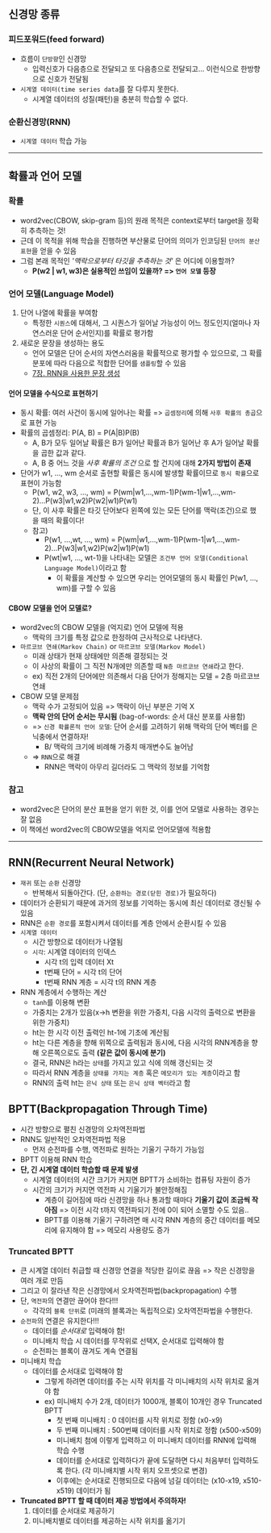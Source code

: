 ## 신경망 종류
### 피드포워드(feed forward)
- 흐름이 `단방향`인 신경망
	- 입력신호가 다음층으로 전달되고 또 다음층으로 전달되고... 이런식으로 한방향으로 신호가 전달됨
- `시계열 데이터(time series data`를 잘 다루지 못한다.
	- 시계열 데이터의 성질(패턴)을 충분히 학습할 수 없다.

### 순환신경망(RNN)
- `시계열 데이터` 학습 가능

***

## 확률과 언어 모델
### 확률
- word2vec(CBOW, skip-gram 등)의 원래 목적은 context로부터 target을 정확히 추측하는 것!
- 근데 이 목적을 위해 학습을 진행하면 부산물로 단어의 의미가 인코딩된 `단어의 분산 표현`을 얻을 수 있음
- 그럼 본래 목적인 _'맥락으로부터 타깃을 추측하는 것'_ 은 어디에 이용할까? 
	- __P(w2 | w1, w3)은 실용적인 쓰임이 있을까? => `언어 모델` 등장__

### 언어 모델(Language Model)
1. 단어 나열에 확률을 부여함
	- 특정한 `시퀀스`에 대해서, 그 시퀀스가 일어날 가능성이 어느 정도인지(얼마나 자연스러운 단어 순서인지)를 확률로 평가함
2. 새로운 문장을 생성하는 용도
	- 언어 모델은 단어 순서의 자연스러움을 확률적으로 평가할 수 있으므로, 그 확률 분포에 따라 다음으로 적합한 단어를 `샘플링`할 수 있음
	- [7장. RNN을 사용한 문장 생성](https://github.com/HYEZ/deep-learning-from-scratch-2/tree/master/ch7)

#### 언어 모델을 수식으로 표현하기
- 동시 확률: 여러 사건이 동시에 일어나는 확률 => `곱셈정리`에 의해 `사후 확률의 총곱`으로 표현 가능
- 확률의 곱셈정리: P(A, B) = P(A|B)P(B)
	- A, B가 모두 일어날 확률은 B가 일어난 확률과 B가 일어난 후 A가 일어날 확률을 곱한 값과 같다.
	- A, B 중 어느 것을 _사후 확률의 조건_ 으로 할 건지에 대해 __2가지 방법이 존재__
- 단어가 w1, ..., wm 순서로 출현할 확률은 동시에 발생할 확률이므로 `동시 확률`으로 표현이 가능함
	- P(w1, w2, w3, ..., wm) = P(wm|w1,...,wm-1)P(wm-1|w1,...,wm-2)...P(w3|w1,w2)P(w2|w1)P(w1)
	- 단, 이 사후 확률은 타깃 단어보다 왼쪽에 있는 모든 단어를 맥락(조건)으로 했을 때의 확률이다!
	- 참고)
		- P(w1, ...,wt, ..., wm) = P(wm|w1,...,wm-1)P(wm-1|w1,...,wm-2)...P(w3|w1,w2)P(w2|w1)P(w1)
		- P(wt|w1, ..., wt-1)을 나타내는 모델은 `조건부 언어 모델(Conditional Language Model)`이라고 함
			- 이 확률을 계산할 수 있으면 우리는 언어모델의 동시 확률인 P(w1, ..., wm)를 구할 수 있음

#### CBOW 모델을 언어 모델로?
- word2vec의 CBOW 모델을 (억지로) 언어 모델에 적용
	- 맥락의 크기를 특정 값으로 한정하여 근사적으로 나타낸다.
- `마르코브 연쇄(Markov Chain)` or `마르코브 모델(Markov Model)`
	- 미래 상태가 현재 상태에만 의존해 결정되는 것
	- 이 사상의 확률이 그 직전 N개에만 의존할 때 `N층 마르코브 연쇄`라고 한다.
	- ex) 직전 2개의 단어에만 의존해서 다음 단어가 정해지는 모델 = 2층 마르코브 연쇄
- CBOW 모델 문제점
	- 맥락 수가 고정되어 있음 => 맥락이 아닌 부분은 기억 X
	- __맥락 안의 단어 순서는 무시됨__ (bag-of-words: 순서 대신 분포를 사용함)
	- => `신경 확률론적 언어 모델`: 단어 순서를 고려하기 위해 맥락의 단어 벡터를 은닉충에서 연결하자!
		- B/ 맥락의 크기에 비례해 가중치 매개변수도 늘어남
	- => `RNN`으로 해결
		- RNN은 맥락이 아무리 길더라도 그 맥락의 정보를 기억함

### 참고
- word2vec은 단어의 분산 표현을 얻기 위한 것, 이를 언어 모델로 사용하는 경우는 잘 없음
- 이 책에선 word2vec의 CBOW모델을 억지로 언어모델에 적용함

***

## RNN(Recurrent Neural Network)
- `재귀` 또는 `순환` 신경망
	- 반복해서 되돌아간다. (단, `순환하는 경로(닫힌 경로)`가 필요하다)
- 데이터가 순환되기 때문에 과거의 정보를 기억하는 동시에 최신 데이터로 갱신될 수 있음
- RNN은 `순환 경로`를 포함시켜서 데이터를 계층 안에서 순환시킬 수 있음
- `시계열 데이터`
	- 시간 방향으로 데이터가 나열됨
	- `시각`: 시계열 데이터의 인덱스 
		- 시각 t의 입력 데이터 Xt
		- t번째 단어 = 시각 t의 단어
		- t번째 RNN 계층 = 시각 t의 RNN 계층
- RNN 계층에서 수행하는 계산
	- `tanh`를 이용해 변환
	- 가중치는 2개가 있음(x->h 변환을 위한 가중치, 다음 시각의 출력으로 변환을 위한 가중치)
	- ht는 한 시각 이전 출력인 ht-1에 기초에 계산됨
	- ht는 다른 계층을 향해 위쪽으로 출력됨과 동시에, 다음 시각의 RNN계층을 향해 오른쪽으로도 출력 __(같은 값이 동시에 분기)__
	- 결국, RNN은 h라는 `상태`를 가지고 있고 식에 의해 갱신되는 것
	- 따라서 RNN 계층을 `상태를 가지는 계층` 혹은 `메모리가 있는 계층`이라고 함
	- RNN의 출력 ht는 `은닉 상태` 또는 `은닉 상태 벡터`라고 함

## BPTT(Backpropagation Through Time)
- 시간 방향으로 펼친 신경망의 오차역전파법
- RNN도 일반적인 오차역전파법 적용
	- 먼저 순전파를 수행, 역전파로 원하는 기울기 구하기 가능임
- BPTT 이용해 RNN 학습
- __단, 긴 시계열 데이터 학습할 때 문제 발생__
	- 시계열 데이터의 시간 크기가 커지면 BPTT가 소비하는 컴퓨팅 자원이 증가
	- 시간의 크기가 커지면 역전파 시 기울기가 불안정해짐
		- 계층이 길어짐에 따라 신경망을 하나 통과할 때마다 __기울기 값이 조금씩 작아짐__ => 이전 시각 t까지 역전파되기 전에 0이 되어 소멸할 수도 있음..
		- BPTT를 이용해 기울기 구하려면 매 시각 RNN 계층의 중간 데이터를 메모리에 유지해야 함 => 메모리 사용량도 증가

### Truncated BPTT
- 큰 시계열 데이터 취급할 때 신경망 연결을 적당한 길이로 끊음 => 작은 신경망을 여러 개로 만듬
- 그리고 이 잘라낸 작은 신경망에서 오차역전파법(backpropagation) 수행
- 단, `역전파`의 연결만 끊어야 한다!!! 
	- 각각의 `블록 단위`로 (미래의 블록과는 독립적으로) 오차역전파법을 수행한다.
- `순전파`의 연결은 유지한다!!!
	- 데이터를 _순서대로_ 입력해야 함!
	- 미니배치 학습 시 데이터를 무작위로 선택X, 순서대로 입력해야 함
	- 순전파는 블록이 끊겨도 계속 연결됨
- 미니배치 학습
	- 데이터를 순서대로 입력해야 함
		- 그렇게 하려면 데이터를 주는 시작 위치를 각 미니배치의 시작 위치로 옮겨야 함
		- ex) 미니배치 수가 2개, 데이터가 1000개, 블록이 10개인 경우 Truncated BPTT
			- 첫 번째 미니배치 : 0 데이터를 시작 위치로 정함 (x0-x9)
			- 두 번째 미니배치 : 500번째 데이터를 시작 위치로 정함 (x500-x509)
			- 미니배치 첨에 이렇게 입력하고 이 미니배치 데이터를 RNN에 입력해 학습 수행
			- 데이터를 순서대로 입력하다가 끝에 도달하면 다시 처음부터 입력하도록 한다. (각 미니배치별 시작 위치 오프셋으로 변경)
			- 이후에는 순서대로 진행되므로 다음에 넘길 데이터는 (x10-x19, x510-x519) 데이터가 됨
- __Truncated BPTT 할 때 데이터 제공 방법에서 주의하자!__
	1. 데이터를 순서대로 제공하기
	2. 미니배치별로 데이터를 제공하는 시작 위치를 옮기기





